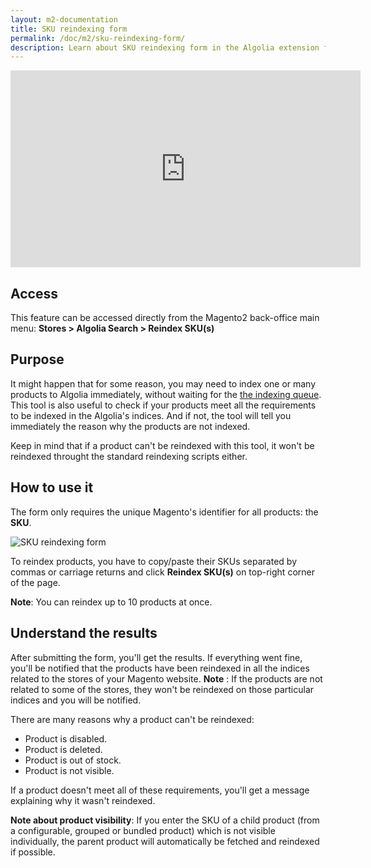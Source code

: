 ```yaml
---
layout: m2-documentation
title: SKU reindexing form
permalink: /doc/m2/sku-reindexing-form/
description: Learn about SKU reindexing form in the Algolia extension for Magento 2
---
```


<div class="center">
	<iframe width="560" height="315" src="https://www.youtube-nocookie.com/embed/qzaLrHz67U4?start=298" frameborder="0" allow="autoplay; encrypted-media" allowfullscreen></iframe>
</div>

## Access

This feature can be accessed directly from the Magento2 back-office main menu:
**Stores > Algolia Search > Reindex SKU(s)**

## Purpose

It might happen that for some reason, you may need to index one or many products to Algolia immediately, without waiting for the [the indexing queue](/magento/doc/m2/indexing-queue/).
This tool is also useful to check if your products meet all the requirements to be indexed in the Algolia's indices. And if not, the tool will tell you immediately the reason why the products are not indexed.

Keep in mind that if a product can't be reindexed with this tool, it won't be reindexed throught the standard reindexing scripts either.
  
## How to use it

The form only requires the unique Magento's identifier for all products: the **SKU**.

<img src="../../../img/sku-form.png" class="img-responsive" alt="SKU reindexing form">

To reindex products, you have to copy/paste their SKUs separated by commas or carriage returns and click **Reindex SKU(s)** on top-right corner of the page.

**Note**: You can reindex up to 10 products at once.

## Understand the results

After submitting the form, you'll get the results. If everything went fine, you'll be notified that the products have been reindexed in all the indices related to the stores of your Magento website.
**Note** : If the products are not related to some of the stores, they won't be reindexed on those particular indices and you will be notified. 

There are many reasons why a product can't be reindexed:

- Product is disabled.
- Product is deleted.
- Product is out of stock.
- Product is not visible.

If a product doesn't meet all of these requirements, you'll get a message explaining why it wasn't reindexed. 

**Note about product visibility**: If you enter the SKU of a child product (from a configurable, grouped or bundled product) which is not visible individually, the parent product will automatically be fetched and reindexed if possible.